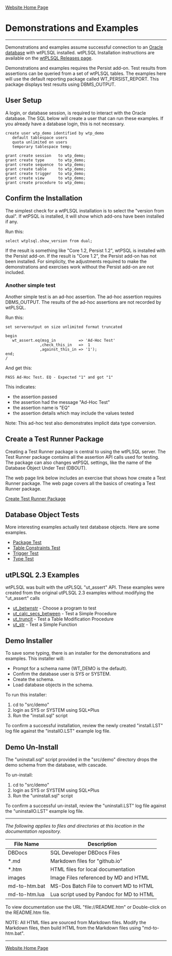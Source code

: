 [Website Home Page](../README.md)

# Demonstrations and Examples

---

Demonstrations and examples assume successful connection to an [Oracle database](http://www.oracle.com/technetwork/database/database-technologies/express-edition/overview/index.html) with wtPLSQL installed. wtPLSQL Installation instructions are available on the [wtPLSQL Releases page](https://github.com/DDieterich/wtPLSQL/releases).

Demonstrations and examples requires the Persist add-on.  Test results from assertions can be queried from a set of wtPLSQL tables. The examples here will use the default reporting package called WT_PERSIST_REPORT.  This package displays test results using DBMS_OUTPUT.

## User Setup

A login, or database session, is required to interact with the Oracle database.  The SQL below will create a user that can run these examples.  If you already have a database login, this is not necessary.

```
create user wtp_demo identified by wtp_demo
   default tablespace users
   quota unlimited on users
   temporary tablespace temp;

grant create session   to wtp_demo;
grant create type      to wtp_demo;
grant create sequence  to wtp_demo;
grant create table     to wtp_demo;
grant create trigger   to wtp_demo;
grant create view      to wtp_demo;
grant create procedure to wtp_demo;
```

## Confirm the Installation

The simplest check for a wtPLSQL installation is to select the "version from dual".  If wtPSQL is installed, it will show which add-ons have been installed if any.

Run this:

```
select wtplsql.show_version from dual;
```

If the result is something like "Core 1.2, Persist 1.2", wtPSQL is installed with the Persist add-on. If the result is "Core 1.2", the Persist add-on has not been installed. For simplicity, the adjustments required to make the demonstrations and exercises work without the Persist add-on are not included.

### Another simple test

Another simple test is an ad-hoc assertion. The ad-hoc assertion requires DBMS_OUTPUT. The results of the ad-hoc assertions are not recorded by wtPLSQL.

Run this:

```
set serveroutput on size unlimited format truncated

begin
   wt_assert.eq(msg_in          => 'Ad-Hoc Test'
               ,check_this_in   =>  1
               ,against_this_in => '1');
end;
/
```

And get this:

```
PASS Ad-Hoc Test. EQ - Expected "1" and got "1"
```

This indicates:
 * the assertion passed
 * the assertion had the message "Ad-Hoc Test"
 * the assertion name is "EQ"
 * the assertion details which may include the values tested

Note: This ad-hoc test also demonstrates implicit data type conversion.

## Create a Test Runner Package

Creating a Test Runner package is central to using the wtPLSQL server. The Test Runner package contains all the assertion API calls used for testing. The package can also changes wtPSQL settings, like the name of the Database Object Under Test (DBOUT).

The web page link below includes an exercise that shows how create a Test Runner package. The web page covers all the basics of creating a Test Runner package.

[Create Test Runner Package](Test-Runner.md)

## Database Object Tests
More interesting examples actually test database objects. Here are some examples.
* [Package Test](Package-Test.md)
* [Table Constraints Test](Table-Test.md)
* [Trigger Test](Trigger-Test.md)
* [Type Test](Type-Test.md)

## utPLSQL 2.3 Examples
wtPLSQL was built with the utPLSQL "ut_assert" API.  These examples were created from the original utPLSQL 2.3 examples without modifying the "ut_assert" calls

* [ut_betwnstr](ut_betwnstr.md) - Choose a program to test
* [ut_calc_secs_between](ut_calc_secs_between.md) - Test a Simple Procedure
* [ut_truncit](ut_truncit.md) - Test a Table Modification Procedure
* [ut_str](ut_str.md) - Test a Simple Function

## Demo Installer
To save some typing, there is an installer for the demonstrations and examples.  This installer will:
* Prompt for a schema name (WT_DEMO is the default).
* Confirm the database user is SYS or SYSTEM.
* Create the schema.
* Load database objects in the schema.

To run this installer:
1. cd to "src/demo"
1. login as SYS or SYSTEM using SQL*Plus
1. Run the "install.sql" script

To confirm a successful installation, review the newly created "install.LST" log file against the "installO.LST" example log file.

## Demo Un-Install

The "uninstall.sql" script provided in the "src/demo" directory drops the demo schema from the database, with cascade.

To un-install:
1. cd to "src/demo"
1. login as SYS or SYSTEM using SQL*Plus
1. Run the "uninstall.sql" script


To confirm a successful un-install, review the "uninstall.LST" log file against the "uninstallO.LST" example log file.

---

*The following applies to files and directories at this location in the documentation repository.*

File Name     | Description
--------------|------------
DBDocs        | SQL Developer DBDocs Files
*.md          | Markdown files for "github.io"
*.htm         | HTML files for local documentation
images        | Image Files referenced by MD and HTML
md-to-htm.bat | MS-Dos Batch File to convert MD to HTML
md-to-htm.lua | Lua script used by Pandoc for MD to HTML

To view documentation use the URL "file://README.htm" or Double-click on the README.htm file.

NOTE: All HTML files are sourced from Markdown files.
  Modify the Markdown files, then build HTML from the
  Markdown files using "md-to-htm.bat".

---
[Website Home Page](../README.md)
